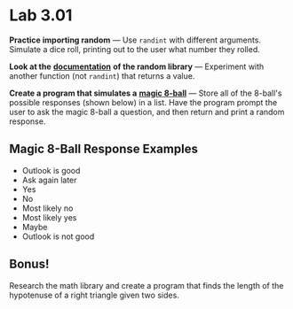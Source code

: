 # Lab 3.01

**Practice importing random** — Use `randint` with different arguments. Simulate a dice roll, printing out to the user what number they rolled.

**Look at the** [**documentation**](https://docs.python.org/3/library/random.html) **of the random library** — Experiment with another function \(not `randint`\) that returns a value.

**Create a program that simulates a** [**magic 8-ball**](https://en.wikipedia.org/wiki/Magic_8-Ball) — Store all of the 8-ball's possible responses \(shown below\) in a list. Have the program prompt the user to ask the magic 8-ball a question, and then return and print a random response.

## Magic 8-Ball Response Examples

* Outlook is good
* Ask again later
* Yes
* No
* Most likely no
* Most likely yes
* Maybe
* Outlook is not good

## Bonus!

Research the math library and create a program that finds the length of the hypotenuse of a right triangle given two sides.

